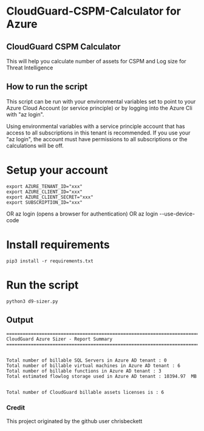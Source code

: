 # CloudGuard-CSPM-Calculator for Azure

## CloudGuard CSPM Calculator

This will help you calculate number of assets for CSPM and Log size for Threat Intelligence

## How to run the script

This script can be run with your environmental variables set to point to your Azure Cloud Account (or service principle) or by logging into the Azure Cli with "az login".

Using environmental variables with a service principle account that has access to all subscriptions in this tenant is recommended.  If you use your "az login", the account must have permissions to all subscriptions or the calculations will be off.
 
# Setup your account

    export AZURE_TENANT_ID="xxx"
    export AZURE_CLIENT_ID="xxx"
    export AZURE_CLIENT_SECRET="xxx"
    export SUBSCRIPTION_ID="xxx"
OR
    az login 
      (opens a browser for authentication)
OR
    az login --use-device-code

# Install requirements 

    pip3 install -r requirements.txt

# Run the script

    python3 d9-sizer.py

## Output


    ================================================================================================
    CloudGuard Azure Sizer - Report Summary
    ================================================================================================


    Total number of billable SQL Servers in Azure AD tenant : 0
    Total number of billable virtual machines in Azure AD tenant : 6
    Total number of billable functions in Azure AD tenant : 3
    Total estimated flowlog storage used in Azure AD tenant : 10394.97  MB


    Total number of CloudGuard billable assets licenses is : 6
    
 ### Credit
 This project originated by the github user chrisbeckett
